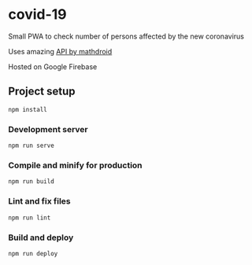 # covid-19

Small PWA to check number of persons affected by the new coronavirus

Uses amazing [API by mathdroid](https://github.com/mathdroid/covid-19-api)

Hosted on Google Firebase

## Project setup
``npm install``

### Development server
``npm run serve``

### Compile and minify for production
``npm run build``

### Lint and fix files
``npm run lint``

### Build and deploy
``npm run deploy``
